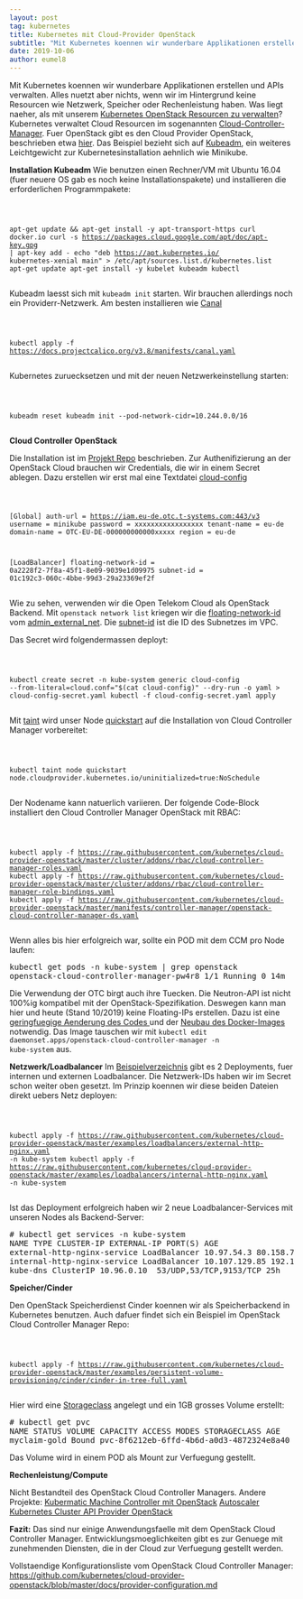 ```yaml
---
layout: post
tag: kubernetes
title: Kubernetes mit Cloud-Provider OpenStack
subtitle: "Mit Kubernetes koennen wir wunderbare Applikationen erstellen und APIs verwalten. Alles nuetzt aber nichts, wenn wir im Hintergrund keine Resourcen wie Netzwerk, Speicher oder Rechenleistung haben. Was liegt naeher, als mit unserem Kubernetes OpenStack&hellip;"
date: 2019-10-06
author: eumel8
---
```


Mit Kubernetes koennen wir wunderbare Applikationen erstellen und APIs verwalten. Alles nuetzt aber nichts, wenn wir im Hintergrund keine Resourcen wie Netzwerk, Speicher oder Rechenleistung haben. Was liegt naeher, als mit unserem <a href="https://github.com/kubernetes/cloud-provider-openstack/">Kubernetes OpenStack Resourcen zu verwalten</a>?
<br/>
Kubernetes verwaltet Cloud Resourcen im sogenannten <a href="https://kubernetes.io/docs/tasks/administer-cluster/running-cloud-controller/">Cloud-Controller-Manager</a>. Fuer OpenStack gibt es den Cloud Provider OpenStack, beschrieben etwa <a href="https://github.com/kubernetes/cloud-provider-openstack/blob/master/docs/using-controller-manager-with-kubeadm.md">hier</a>. Das Beispiel bezieht sich auf <a href="https://kubernetes.io/docs/setup/production-environment/tools/kubeadm/install-kubeadm/">Kubeadm</a>, ein weiteres Leichtgewicht zur Kubernetesinstallation aehnlich wie Minikube.

<strong>Installation Kubeadm</strong>
Wie benutzen einen Rechner/VM mit Ubuntu 16.04 (fuer neuere OS gab es noch keine Installationspakete) und installieren die erforderlichen Programmpakete:

<!-- codeblock lang=shell line=1 --><pre class="codeblock"><code>
apt-get update &amp;&amp; apt-get install -y apt-transport-https curl docker.io
curl -s https://packages.cloud.google.com/apt/doc/apt-key.gpg | apt-key add -
echo "deb https://apt.kubernetes.io/ kubernetes-xenial main" > /etc/apt/sources.list.d/kubernetes.list
 apt-get update
 apt-get install -y kubelet kubeadm kubectl
</code></pre><!-- /codeblock -->

Kubeadm laesst sich mit <code>kubeadm init</code> starten. Wir brauchen allerdings noch ein Providerr-Netzwerk. Am besten installieren wie <a href="https://kubernetes.io/docs/setup/production-environment/tools/kubeadm/create-cluster-kubeadm/#tabs-pod-install-3">Canal</a>

<!-- codeblock lang=shell line=1 --><pre class="codeblock"><code>
kubectl apply -f https://docs.projectcalico.org/v3.8/manifests/canal.yaml
</code></pre><!-- /codeblock -->

Kubernetes zuruecksetzen und mit der neuen Netzwerkeinstellung starten:

<!-- codeblock lang=shell line=1 --><pre class="codeblock"><code>
kubeadm reset
kubeadm init --pod-network-cidr=10.244.0.0/16
</code></pre><!-- /codeblock -->

<strong>Cloud Controller OpenStack</strong>

Die Installation ist im <a href="https://github.com/kubernetes/cloud-provider-openstack/blob/master/docs/using-controller-manager-with-kubeadm.md">Projekt Repo</a> beschrieben. 
Zur Authenifizierung an der OpenStack Cloud brauchen wir Credentials, die wir in einem Secret ablegen. Dazu erstellen wir erst mal eine Textdatei <ins>cloud-config</ins>

<!-- codeblock lang=shell line=1 --><pre class="codeblock"><code>
[Global]
auth-url = https://iam.eu-de.otc.t-systems.com:443/v3
username = minikube
password = xxxxxxxxxxxxxxxxx
tenant-name = eu-de
domain-name = OTC-EU-DE-000000000000xxxxx
region = eu-de

[LoadBalancer]
floating-network-id = 0a2228f2-7f8a-45f1-8e09-9039e1d09975
subnet-id = 01c192c3-060c-4bbe-99d3-29a23369ef2f
</code></pre><!-- /codeblock -->

Wie zu sehen, verwenden wir die Open Telekom Cloud als OpenStack Backend. Mit <code>openstack network list</code> kriegen wir die <ins>floating-network-id</ins> vom <ins>admin_external_net</ins>. Die <ins>subnet-id</ins> ist die ID des Subnetzes im VPC.

Das Secret wird folgendermassen deployt:

<!-- codeblock lang=shell line=1 --><pre class="codeblock"><code>
kubectl create secret -n kube-system generic cloud-config --from-literal=cloud.conf="$(cat cloud-config)" --dry-run -o yaml > cloud-config-secret.yaml
kubectl -f cloud-config-secret.yaml apply
</code></pre><!-- /codeblock -->

Mit <ins>taint</ins> wird unser Node <ins>quickstart</ins> auf die Installation von Cloud Controller Manager vorbereitet:

<!-- codeblock lang=shell line=1 --><pre class="codeblock"><code>
kubectl taint node quickstart node.cloudprovider.kubernetes.io/uninitialized=true:NoSchedule
</code></pre><!-- /codeblock -->

Der Nodename kann natuerlich variieren. 
Der folgende Code-Block installiert den Cloud Controller Manager OpenStack mit RBAC:

<!-- codeblock lang=shell line=1 --><pre class="codeblock"><code>
kubectl apply -f https://raw.githubusercontent.com/kubernetes/cloud-provider-openstack/master/cluster/addons/rbac/cloud-controller-manager-roles.yaml
kubectl apply -f https://raw.githubusercontent.com/kubernetes/cloud-provider-openstack/master/cluster/addons/rbac/cloud-controller-manager-role-bindings.yaml
kubectl apply -f https://raw.githubusercontent.com/kubernetes/cloud-provider-openstack/master/manifests/controller-manager/openstack-cloud-controller-manager-ds.yaml
</code></pre><!-- /codeblock -->

Wenn alles bis hier erfolgreich war, sollte ein POD mit dem CCM pro Node laufen:

<pre>
kubectl get pods -n kube-system | grep openstack
openstack-cloud-controller-manager-pw4r8 1/1 Running 0 14m
</pre>

Die Verwendung der OTC birgt auch ihre Tuecken. Die Neutron-API ist nicht 100%ig kompatibel mit der OpenStack-Spezifikation. Deswegen kann man hier und heute (Stand 10/2019) keine Floating-IPs erstellen. Dazu ist eine <a href="https://github.com/kubernetes/cloud-provider-openstack/blame/master/pkg/cloudprovider/providers/openstack/openstack_loadbalancer.go#L1294">geringfuegige Aenderung des Codes </a>und der <a href="mtr.external.otc.telekomcloud.com/mcsps/openstack-cloud-controller-manager:v0.0.2">Neubau des Docker-Images</a> notwendig.
Das Image tauschen wir mit <code>kubectl edit daemonset.apps/openstack-cloud-controller-manager -n kube-system</code> aus.

<strong>Netzwerk/Loadbalancer</strong>
Im <a href="https://github.com/kubernetes/cloud-provider-openstack/tree/master/examples/loadbalancers">Beispielverzeichnis</a> gibt es 2 Deployments, fuer internen und externen Loadbalancer. Die Netzwerk-IDs haben wir im Secret schon weiter oben gesetzt. Im Prinzip koennen wir diese beiden Dateien direkt uebers Netz deployen:

<!-- codeblock lang=shell line=1 --><pre class="codeblock"><code>
kubectl apply -f https://raw.githubusercontent.com/kubernetes/cloud-provider-openstack/master/examples/loadbalancers/external-http-nginx.yaml -n kube-system
kubectl apply -f https://raw.githubusercontent.com/kubernetes/cloud-provider-openstack/master/examples/loadbalancers/internal-http-nginx.yaml -n kube-system
</code></pre><!-- /codeblock -->

Ist das Deployment erfolgreich haben wir 2 neue Loadbalancer-Services mit unseren Nodes als Backend-Server:

<pre>
# kubectl get services -n kube-system
NAME TYPE CLUSTER-IP EXTERNAL-IP PORT(S) AGE
external-http-nginx-service LoadBalancer 10.97.54.3 80.158.7.207 80:32133/TCP 37m
internal-http-nginx-service LoadBalancer 10.107.129.85 192.168.1.28 80:31179/TCP 4s
kube-dns ClusterIP 10.96.0.10 <none> 53/UDP,53/TCP,9153/TCP 25h
</none></pre>

<strong>Speicher/Cinder</strong>

Den OpenStack Speicherdienst Cinder koennen wir als Speicherbackend in Kubernetes benutzen. Auch dafuer findet sich ein Beispiel im OpenStack Cloud Controller Manager Repo:

<!-- codeblock lang=shell line=1 --><pre class="codeblock"><code>
kubectl apply -f https://raw.githubusercontent.com/kubernetes/cloud-provider-openstack/master/examples/persistent-volume-provisioning/cinder/cinder-in-tree-full.yaml
</code></pre><!-- /codeblock -->

Hier wird eine <ins>Storageclass</ins> angelegt und ein 1GB grosses Volume erstellt:
<pre>
# kubectl get pvc
NAME STATUS VOLUME CAPACITY ACCESS MODES STORAGECLASS AGE
myclaim-gold Bound pvc-8f6212eb-6ffd-4b6d-a0d3-4872324e8a40 1Gi RWO gold 77m
</pre>

Das Volume wird in einem POD als Mount zur Verfuegung gestellt.

<strong>Rechenleistung/Compute</strong>

Nicht Bestandteil des OpenStack Cloud Controller Managers. Andere Projekte:
<a href="https://github.com/kubermatic/machine-controller/blob/master/docs/cloud-provider.md#openstack">Kubermatic Machine Controller mit OpenStack</a>
<a href="https://github.com/kubernetes/autoscaler">Autoscaler</a><a href="https://github.com/kubernetes-sigs/cluster-api-provider-openstack">
Kubernetes Cluster API Provider OpenStack</a>

<strong>Fazit:</strong>
Das sind nur einige Anwendungsfaelle mit dem OpenStack Cloud Controller Manager. Entwicklungsmoeglichkeiten gibt es zur Genuege mit zunehmenden Diensten, die in der Cloud zur Verfuegung gestellt werden.

Vollstaendige Konfigurationsliste vom OpenStack Cloud Controller Manager: https://github.com/kubernetes/cloud-provider-openstack/blob/master/docs/provider-configuration.md
